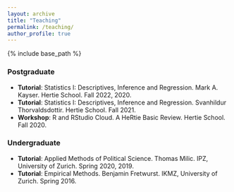 ```yaml
---
layout: archive
title: "Teaching"
permalink: /teaching/
author_profile: true
---
```

{% include base_path %}


### Postgraduate
* **Tutorial**: Statistics I: Descriptives, Inference and Regression. Mark A. Kayser. Hertie School. Fall 2022, 2020.
* **Tutorial**: Statistics I: Descriptives, Inference and Regression. Svanhildur Thorvaldsdottir. Hertie School. Fall 2021.
* **Workshop**: R and RStudio Cloud. A HeRtie Basic Review. Hertie School. Fall 2020.

### Undergraduate
* **Tutorial**: Applied Methods of Political Science. Thomas Milic. IPZ, University of Zurich. Spring 2020, 2019.
* **Tutorial**: Empirical Methods. Benjamin Fretwurst. IKMZ, University of Zurich. Spring 2016.
